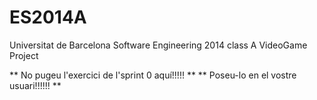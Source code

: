 ES2014A
=======

Universitat de Barcelona Software Engineering 2014 class A VideoGame Project 

** No pugeu l'exercici de l'sprint 0 aquí!!!!! **
** Poseu-lo en el vostre usuari!!!!!! **

